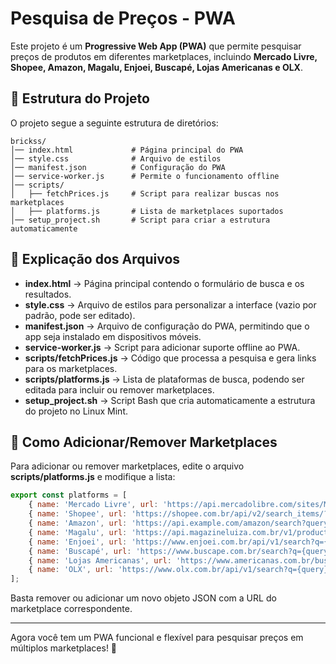 # Pesquisa de Preços - PWA

Este projeto é um **Progressive Web App (PWA)** que permite pesquisar preços de produtos em diferentes marketplaces, incluindo **Mercado Livre, Shopee, Amazon, Magalu, Enjoei, Buscapé, Lojas Americanas e OLX**.

## 📂 Estrutura do Projeto

O projeto segue a seguinte estrutura de diretórios:

```
brickss/
│── index.html             # Página principal do PWA
│── style.css              # Arquivo de estilos
│── manifest.json          # Configuração do PWA
│── service-worker.js      # Permite o funcionamento offline
│── scripts/
│   ├── fetchPrices.js     # Script para realizar buscas nos marketplaces
│   ├── platforms.js       # Lista de marketplaces suportados
│── setup_project.sh       # Script para criar a estrutura automaticamente
```

## 📜 Explicação dos Arquivos

- **index.html** → Página principal contendo o formulário de busca e os resultados.
- **style.css** → Arquivo de estilos para personalizar a interface (vazio por padrão, pode ser editado).
- **manifest.json** → Arquivo de configuração do PWA, permitindo que o app seja instalado em dispositivos móveis.
- **service-worker.js** → Script para adicionar suporte offline ao PWA.
- **scripts/fetchPrices.js** → Código que processa a pesquisa e gera links para os marketplaces.
- **scripts/platforms.js** → Lista de plataformas de busca, podendo ser editada para incluir ou remover marketplaces.
- **setup_project.sh** → Script Bash que cria automaticamente a estrutura do projeto no Linux Mint.

## 🔧 Como Adicionar/Remover Marketplaces

Para adicionar ou remover marketplaces, edite o arquivo **scripts/platforms.js** e modifique a lista:

```js
export const platforms = [
    { name: 'Mercado Livre', url: 'https://api.mercadolibre.com/sites/MLB/search?q={query}' },
    { name: 'Shopee', url: 'https://shopee.com.br/api/v2/search_items/?by=relevancy&keyword={query}' },
    { name: 'Amazon', url: 'https://api.example.com/amazon/search?query={query}' },
    { name: 'Magalu', url: 'https://api.magazineluiza.com.br/v1/products?search={query}' },
    { name: 'Enjoei', url: 'https://www.enjoei.com.br/api/v1/search?q={query}' },
    { name: 'Buscapé', url: 'https://www.buscape.com.br/search?q={query}' },
    { name: 'Lojas Americanas', url: 'https://www.americanas.com.br/busca/{query}' },
    { name: 'OLX', url: 'https://www.olx.com.br/api/v1/search?q={query}' }
];
```

Basta remover ou adicionar um novo objeto JSON com a URL do marketplace correspondente.

---

Agora você tem um PWA funcional e flexível para pesquisar preços em múltiplos marketplaces! 🚀
